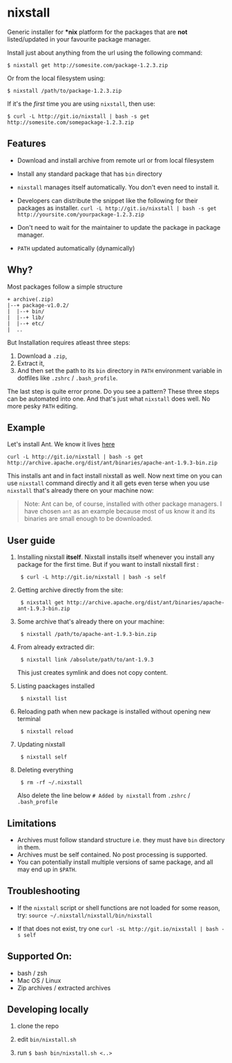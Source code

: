 nixstall
========

Generic installer for **\*nix** platform for the packages that are **not** listed/updated in your favourite package manager.

Install just about anything from the url using the following command:

    $ nixstall get http://somesite.com/package-1.2.3.zip

Or from the local filesystem using:

    $ nixstall /path/to/package-1.2.3.zip


If it's the *first* time you are using `nixstall`, then use:

    $ curl -L http://git.io/nixstall | bash -s get http://somesite.com/somepackage-1.2.3.zip


## Features

- Download and install archive from remote url or from local filesystem

- Install any standard package that has `bin` directory

- `nixstall` manages itself automatically. You don't even need to install it.

- Developers can distribute the snippet like the following for their packages as installer.
        `curl -L http://git.io/nixstall | bash -s get http://yoursite.com/yourpackage-1.2.3.zip`

- Don't need to wait for the maintainer to update the package in package manager.

- `PATH` updated automatically (dynamically)


## Why?

Most packages follow a simple structure

    + archive(.zip)
    |--+ package-v1.0.2/
    |  |--+ bin/
    |  |--+ lib/
    |  |--+ etc/
    |  ..

But Installation requires atleast three steps:

1. Download a `.zip`,
2. Extract it,
3. And then set the path to its `bin` directory in `PATH` environment variable in dotfiles like `.zshrc` / `.bash_profile`.

The last step is quite error prone. Do you see a pattern? These three steps can be automated into one. And that's just what `nixstall` does well. No more pesky `PATH` editing.


## Example

Let's install Ant. We know it lives [here](http://archive.apache.org/dist/ant/binaries/apache-ant-1.9.3-bin.zip)

    curl -L http://git.io/nixstall | bash -s get http://archive.apache.org/dist/ant/binaries/apache-ant-1.9.3-bin.zip

This installs ant and in fact install nixstall as well. Now next time on you can use `nixstall` command directly and it all
gets even terse when you use `nixstall` that's already there on your machine now:

> Note: Ant can be, of course, installed with other package managers. I have chosen `ant` as an example because most of
> us know it and its binaries are small enough to be downloaded.


## User guide

1. Installing nixstall **itself**. Nixstall installs itself whenever you install any package for the first time. But if you
   want to install nixstall first :

        $ curl -L http://git.io/nixstall | bash -s self

2. Getting archive directly from the site:

        $ nixstall get http://archive.apache.org/dist/ant/binaries/apache-ant-1.9.3-bin.zip

3. Some archive that's already there on your machine:

        $ nixstall /path/to/apache-ant-1.9.3-bin.zip

4. From already extracted dir:

        $ nixstall link /absolute/path/to/ant-1.9.3

    This just creates symlink and does not copy content.

5. Listing paackages installed

        $ nixstall list

6. Reloading path when new package is installed without opening new terminal

        $ nixstall reload

7. Updating nixstall

        $ nixstall self

8. Deleting everything
    
        $ rm -rf ~/.nixstall
        
    Also delete the line below `# Added by nixstall` from `.zshrc` / `.bash_profile` 


## Limitations

- Archives must follow standard structure i.e. they must have `bin` directory in them.
- Archives must be self contained. No post processing is supported.
- You can potentially install multiple versions of same package, and all may end up in `$PATH`. 

## Troubleshooting

- If the `nixstall` script or shell functions are not loaded for some reason, try:
    `source ~/.nixstall/nixstall/bin/nixstall`

- If that does not exist, try one `curl -sL http://git.io/nixstall | bash -s self`


## Supported On:

- bash / zsh
- Mac OS / Linux 
- Zip archives / extracted archives


## Developing locally

1. clone the repo

2. edit `bin/nixstall.sh`

3. run `$ bash bin/nixstall.sh <..>` 
